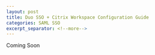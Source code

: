 ```yaml
---
layout: post
title: Duo SSO + Citrix Workspace Configuration Guide
categories: SAML SSO
excerpt_separator: <!--more-->
---
```


Coming Soon
